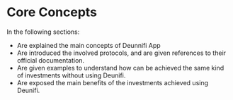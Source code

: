 # Core Concepts

In the following sections:

* Are explained the main concepts of Deunnifi App
* Are introduced the involved protocols, and are given references to  their official documentation.
* Are given examples to understand how can be achieved the same kind of investments without using Deunifi.
* Are exposed the main benefits of the investments achieved using Deunifi.

